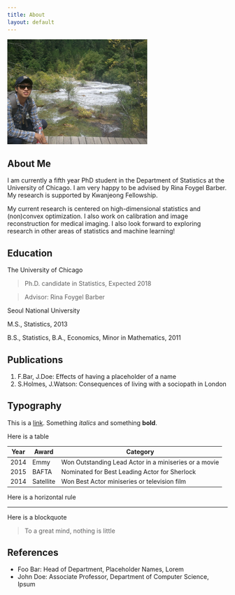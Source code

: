 ```yaml
---
title: About
layout: default
---
```


<img style="border: 0px solid ; width: 320px; height: 240px;" src="profile.jpg" alt="hi" class="inline">

## About Me

<p align="justify">

I am currently a fifth year PhD student in the Department of Statistics at the University of Chicago. 
I am very happy to be advised by Rina Foygel Barber. My research is supported by Kwanjeong Fellowship.

My current research is centered on high-dimensional statistics and (non)convex optimization. 
I also work on calibration and image reconstruction for medical imaging. I also look forward to exploring research in other areas of statistics and machine learning!

</p>

## Education

The University of Chicago

>Ph.D. candidate in Statistics, Expected 2018 

>Advisor: Rina Foygel Barber

Seoul National University 

M.S., Statistics, 2013

B.S., Statistics, B.A., Economics, Minor in Mathematics, 2011


## Publications

1. F.Bar, J.Doe: Effects of having a placeholder of a name
2. S.Holmes, J.Watson: Consequences of living with a sociopath in London

## Typography

This is a [link](http://google.com). Something *italics* and something **bold**.

Here is a table

Year | Award | Category
-----|-------|--------
2014 | Emmy  | Won Outstanding Lead Actor in a miniseries or a movie
2015 | BAFTA | Nominated for Best Leading Actor for Sherlock
2014 | Satellite | Won Best Actor miniseries or television film

Here is a horizontal rule

---

Here is a blockquote

> To a great mind, nothing is little

## References

* Foo Bar: Head of Department, Placeholder Names, Lorem
* John Doe: Associate Professor, Department of Computer Science, Ipsum
